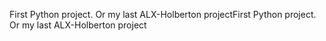 First Python project. Or my last ALX-Holberton projectFirst Python project. Or my last ALX-Holberton project
